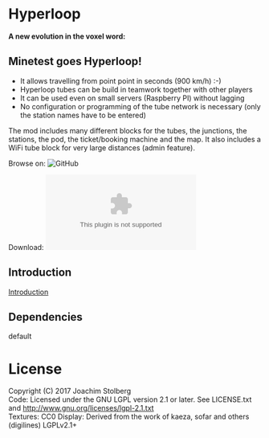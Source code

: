 # Hyperloop

**A new evolution in the voxel word:**

## Minetest goes Hyperloop!

* It allows travelling from point point in seconds (900 km/h) :-)
* Hyperloop tubes can be build in teamwork together with other players
* It can be used even on small servers (Raspberry PI) without lagging
* No configuration or programming of the tube network is necessary (only the station names have to be entered)

The mod includes many different blocks for the tubes, the junctions, the stations, the pod, the ticket/booking machine and the map. It also includes a WiFi tube block for very large distances (admin feature).


Browse on: ![GitHub](https://github.com/joe7575/Minetest-Hyperloop)

Download: ![GitHub](https://github.com/joe7575/Minetest-Hyperloop/archive/master.zip)


## Introduction

[Introduction](Introduction.md)


## Dependencies
default  


# License
Copyright (C) 2017 Joachim Stolberg  
Code: Licensed under the GNU LGPL version 2.1 or later. See LICENSE.txt and http://www.gnu.org/licenses/lgpl-2.1.txt  
Textures: CC0
Display: Derived from the work of kaeza, sofar and others (digilines) LGPLv2.1+
